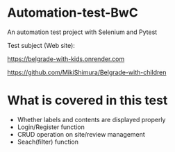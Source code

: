 # Automation-test-BwC
An automation test project with Selenium and Pytest


Test subject (Web site):

https://belgrade-with-kids.onrender.com 

https://github.com/MikiShimura/Belgrade-with-children


# What is covered in this test
+ Whether labels and contents are displayed properly
+ Login/Register function 
+ CRUD operation on site/review management
+ Seach(filter) function

